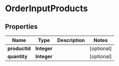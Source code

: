 

# OrderInputProducts

## Properties

Name | Type | Description | Notes
------------ | ------------- | ------------- | -------------
**productId** | **Integer** |  |  [optional]
**quantity** | **Integer** |  |  [optional]



